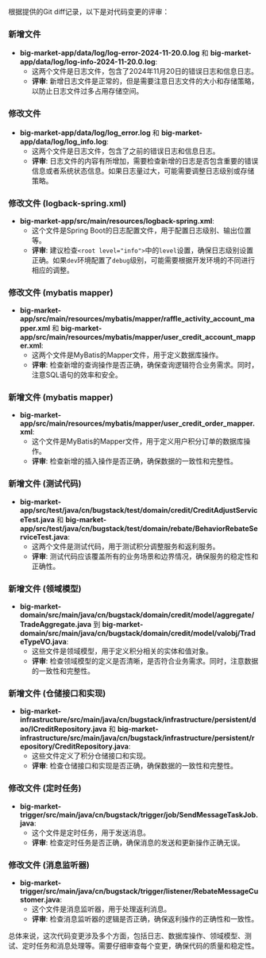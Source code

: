 根据提供的Git diff记录，以下是对代码变更的评审：

### 新增文件
- **big-market-app/data/log/log-error-2024-11-20.0.log** 和 **big-market-app/data/log/log-info-2024-11-20.0.log**:
  - 这两个文件是日志文件，包含了2024年11月20日的错误日志和信息日志。
  - **评审**: 新增日志文件是正常的，但是需要注意日志文件的大小和存储策略，以防止日志文件过多占用存储空间。

### 修改文件
- **big-market-app/data/log/log_error.log** 和 **big-market-app/data/log/log_info.log**:
  - 这两个文件是日志文件，包含了之前的错误日志和信息日志。
  - **评审**: 日志文件的内容有所增加，需要检查新增的日志是否包含重要的错误信息或者系统状态信息。如果日志量过大，可能需要调整日志级别或存储策略。

### 修改文件 (logback-spring.xml)
- **big-market-app/src/main/resources/logback-spring.xml**:
  - 这个文件是Spring Boot的日志配置文件，用于配置日志级别、输出位置等。
  - **评审**: 建议检查`<root level="info">`中的`level`设置，确保日志级别设置正确。如果`dev`环境配置了`debug`级别，可能需要根据开发环境的不同进行相应的调整。

### 修改文件 (mybatis mapper)
- **big-market-app/src/main/resources/mybatis/mapper/raffle_activity_account_mapper.xml** 和 **big-market-app/src/main/resources/mybatis/mapper/user_credit_account_mapper.xml**:
  - 这两个文件是MyBatis的Mapper文件，用于定义数据库操作。
  - **评审**: 检查新增的查询操作是否正确，确保查询逻辑符合业务需求。同时，注意SQL语句的效率和安全。

### 新增文件 (mybatis mapper)
- **big-market-app/src/main/resources/mybatis/mapper/user_credit_order_mapper.xml**:
  - 这个文件是MyBatis的Mapper文件，用于定义用户积分订单的数据库操作。
  - **评审**: 检查新增的插入操作是否正确，确保数据的一致性和完整性。

### 新增文件 (测试代码)
- **big-market-app/src/test/java/cn/bugstack/test/domain/credit/CreditAdjustServiceTest.java** 和 **big-market-app/src/test/java/cn/bugstack/test/domain/rebate/BehaviorRebateServiceTest.java**:
  - 这两个文件是测试代码，用于测试积分调整服务和返利服务。
  - **评审**: 测试代码应该覆盖所有的业务场景和边界情况，确保服务的稳定性和正确性。

### 新增文件 (领域模型)
- **big-market-domain/src/main/java/cn/bugstack/domain/credit/model/aggregate/TradeAggregate.java** 到 **big-market-domain/src/main/java/cn/bugstack/domain/credit/model/valobj/TradeTypeVO.java**:
  - 这些文件是领域模型，用于定义积分相关的实体和值对象。
  - **评审**: 检查领域模型的定义是否清晰，是否符合业务需求。同时，注意数据的一致性和完整性。

### 新增文件 (仓储接口和实现)
- **big-market-infrastructure/src/main/java/cn/bugstack/infrastructure/persistent/dao/ICreditRepository.java** 和 **big-market-infrastructure/src/main/java/cn/bugstack/infrastructure/persistent/repository/CreditRepository.java**:
  - 这些文件定义了积分仓储接口和实现。
  - **评审**: 检查仓储接口和实现是否正确，确保数据的一致性和完整性。

### 修改文件 (定时任务)
- **big-market-trigger/src/main/java/cn/bugstack/trigger/job/SendMessageTaskJob.java**:
  - 这个文件是定时任务，用于发送消息。
  - **评审**: 检查定时任务是否正确，确保消息的发送和更新操作正确无误。

### 修改文件 (消息监听器)
- **big-market-trigger/src/main/java/cn/bugstack/trigger/listener/RebateMessageCustomer.java**:
  - 这个文件是消息监听器，用于处理返利消息。
  - **评审**: 检查消息监听器的逻辑是否正确，确保返利操作的正确性和一致性。

总体来说，这次代码变更涉及多个方面，包括日志、数据库操作、领域模型、测试、定时任务和消息处理等。需要仔细审查每个变更，确保代码的质量和稳定性。